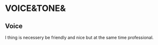 # VOICE&TONE&


## Voice

I thing is necessery be friendly and nice but at the same time professional.
